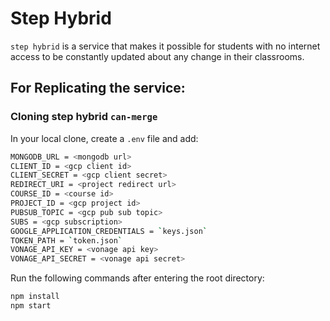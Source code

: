 # Step Hybrid

`step hybrid` is a service that makes it possible for students with no internet access to be constantly updated about any change in their classrooms.

## For Replicating the service:

### Cloning step hybrid `can-merge`

In your local clone, create a `.env` file and add:

```bash
MONGODB_URL = <mongodb url>
CLIENT_ID = <gcp client id>
CLIENT_SECRET = <gcp client secret>
REDIRECT_URI = <project redirect url>
COURSE_ID = <course id>
PROJECT_ID = <gcp project id>
PUBSUB_TOPIC = <gcp pub sub topic>
SUBS = <gcp subscription>
GOOGLE_APPLICATION_CREDENTIALS = `keys.json`
TOKEN_PATH = `token.json`
VONAGE_API_KEY = <vonage api key>
VONAGE_API_SECRET = <vonage api secret>
```

Run the following commands after entering the root directory:

```bash
npm install
npm start
```

